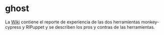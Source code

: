# ghost

La [Wiki](https://github.com/djimenez-uniandes/ghost/wiki) contiene el reporte de experiencia de las dos herramientas monkey-cypress y RIPuppet y se describen los pros y contras de las herramientas.
